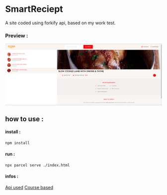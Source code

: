 
# SmartReciept

A site coded using forkify api, based on my work test.


### Preview :

<p align="center">
  <img src="./preview.png" alt="preview.png"/>
</p>

## how to use :

#### install :
``` npm install ```

#### run :

``` npx parcel serve ./index.html ```

#### infos :

<a href="https://forkify-api.herokuapp.com/">Api used</a>
<a href="https://www.udemy.com/course/the-complete-javascript-course/">Course based</a>
